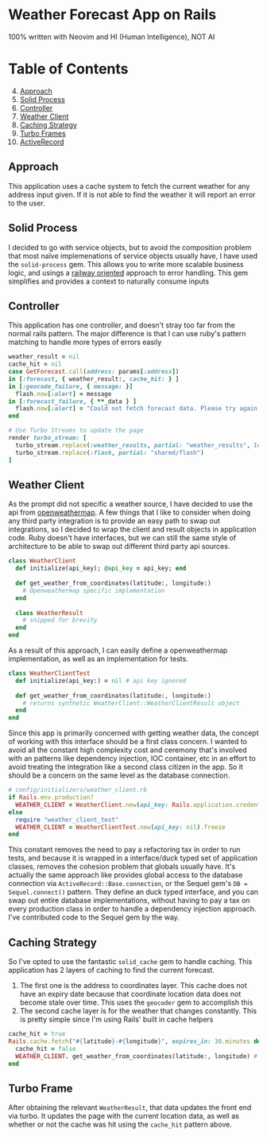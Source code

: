 # Weather Forecast App on Rails

100% written with Neovim and HI (Human Intelligence), NOT AI

# Table of Contents
4. [Approach](#approach)
3. [Solid Process](#third-example)
1. [Controller](#example)
2. [Weather Client](#example2)
4. [Caching Strategy](#fourth-examplehttpwwwfourthexamplecom)
5. [Turbo Frames](#asdf)
6. [ActiveRecord](#)

## Approach

This application uses a cache system to fetch the current weather for any address input given. If it is not able to find the weather it will report an error to the user.

## Solid Process

I decided to go with service objects, but to avoid the composition problem that most naïve implemenations of service objects usually have, I have used the `solid-process` gem. This allows you to write more scalable business logic, and usings a [railway oriented](https://fsharpforfunandprofit.com/posts/recipe-part2/) approach to error handling. This gem simplifies and provides a context to naturally consume inputs


## Controller

This application has one controller, and doesn't stray too far from the normal rails pattern. The major difference is that I can use ruby's pattern matching to handle more types of errors easily 

```ruby
weather_result = nil
cache_hit = nil
case GetForecast.call(address: params[:address])
in [:forecast, { weather_result:, cache_hit: } ]
in [:geocode_failure, { message: }]
  flash.now[:alert] = message
in [:forecast_failure, { **_data } ]
  flash.now[:alert] = "Could not fetch forecast data. Please try again later."
end

# Use Turbo Streams to update the page
render turbo_stream: [
  turbo_stream.replace(:weather_results, partial: "weather_results", locals: { weather_result:, cache_hit: }),
  turbo_stream.replace(:flash, partial: "shared/flash")
]
```

## Weather Client

As the prompt did not specific a weather source, I have decided to use the api from 
[openweathermap](https://openweathermap.org/). A few things that I like to consider when doing any third party integration is to provide an easy path to swap out integrations, so I decided to wrap the client and result objects in application code. Ruby doesn't have interfaces, but we can still the same style of architecture to be able to swap out different third party api sources.

```ruby
class WeatherClient
  def initialize(api_key); @api_key = api_key; end
  
  def get_weather_from_coordinates(latitude:, longitude:)
    # Openweathermap specific implementation
  end
  
  class WeatherResult
    # snipped for brevity
  end
end
```

As a result of this approach, I can easily define a openweathermap implementation, as well as an implementation for tests.

```ruby
class WeatherClientTest
  def initialize(api_key:) = nil # api key ignored
  
  def get_weather_from_coordinates(latitude:, longitude:)
    # returns synthetic WeatherClient::WeatherClientResult object
  end
end
```

Since this app is primarily concerned with getting weather data, the concept of working with this interface should be a first class concern. I wanted to avoid all the constant high complexity cost and ceremony that's involved with an patterns like dependency injection, IOC container, etc in an effort to avoid treating the integration like a second class citizen in the app. So it should be a concern on the same level as the database connection.


```ruby
# config/initializers/weather_client.rb
if Rails.env.production?
  WEATHER_CLIENT = WeatherClient.new(api_key: Rails.application.credentials[:openweathermap_api_key]).freeze
else
  require "weather_client_test"
  WEATHER_CLIENT = WeatherClientTest.new(api_key: nil).freeze
end
```

This constant removes the need to pay a refactoring tax in order to run tests, and because it is wrapped in a interface/duck typed set of application classes, removes the cohesion problem that globals usually have. It's actually the same approach like provides global access to the database connection via `ActiveRecord::Base.connection`, or the Sequel gem's `DB = Sequel.connect()` pattern. They define an duck typed interface, and you can swap out entire database implementations, without having to pay a tax on every production class in order to handle a dependency injection approach. I've contributed code to the Sequel gem by the way.



## Caching Strategy

So I've opted to use the fantastic `solid_cache` gem to handle caching. This application has 2 layers of caching to find the current forecast. 

1. The first one is the address to coordinates layer. This cache does not have an expiry date because that coordinate location data does not become stale over time. This uses the `geocoder` gem to accomplish this
2. The second cache layer is for the weather that changes constantly. This is pretty simple since I'm using Rails' built in cache helpers

```ruby
cache_hit = true
Rails.cache.fetch("#{latitude}-#{longitude}", expires_in: 30.minutes do
  cache_hit = false
  WEATHER_CLIENT. get_weather_from_coordinates(latitude:, longitude) # Returns WeatherClient::WeatherResult
end
```

## Turbo Frame

After obtaining the relevant `WeatherResult`, that data updates the front end via turbo. It updates the page with the current location data, as well as whether or not the cache was hit using the `cache_hit` pattern above.

